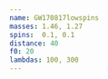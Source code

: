 ```yaml
---
name: GW170817lowspins
masses: 1.46, 1.27
spins:  0.1, 0.1
distance: 40  
f0: 20
lambdas: 100, 300 
---
```


